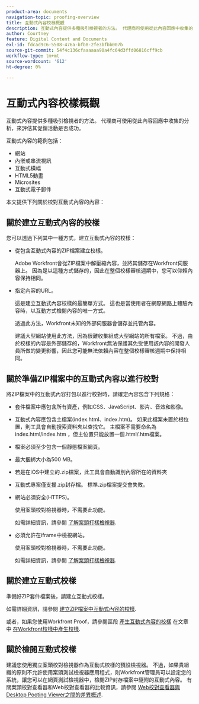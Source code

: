 ```yaml
---
product-area: documents
navigation-topic: proofing-overview
title: 互動式內容校樣概觀
description: 互動式內容提供多種吸引檢視者的方法。 代理商可使用從此內容回應中收集的分析，來評估其促銷活動是否成功。
author: Courtney
feature: Digital Content and Documents
exl-id: fdcad9c6-5508-476a-bfb8-2fe3bfbb007b
source-git-commit: 54f4c136cfaaaaaa90a4fc64d3ffd06816cff9cb
workflow-type: tm+mt
source-wordcount: '612'
ht-degree: 0%

---
```


# 互動式內容校樣概觀

互動式內容提供多種吸引檢視者的方法。 代理商可使用從此內容回應中收集的分析，來評估其促銷活動是否成功。

互動式內容的範例包括：

* 網站
* 內嵌或串流視訊
* 互動式橫幅
* HTML5動畫
* Microsites
* 互動式電子郵件

本文提供下列關於校對互動式內容的內容：

## 關於建立互動式內容的校樣

您可以透過下列其中一種方式，建立互動式內容的校樣：

* 從包含互動式內容的ZIP檔案建立校樣。

   Adobe Workfront會從ZIP檔案中解壓縮內容，並將其儲存在Workfront伺服器上。 因為是以這種方式儲存的，因此在整個校樣審核週期中，您可以仰賴內容保持相同。

* 指定內容的URL。

   這是建立互動式內容校樣的最簡單方式。 這也是當使用者在網際網路上體驗內容時，以互動方式檢閱內容的唯一方式。

   透過此方法，Workfront未知的外部伺服器會儲存並托管內容。

   建議大型網站使用此方法，因為很難收集組成大型網站的所有檔案。 不過，由於校樣的內容是外部儲存的，Workfront無法保護其免受使用該內容的開發人員所做的變更影響，因此您可能無法依賴內容在整個校樣審核週期中保持相同。

## 關於準備ZIP檔案中的互動式內容以進行校對

將ZIP檔案中的互動式內容打包以進行校對時，請確定內容包含下列規格：

* 套件檔案中應包含所有資產，例如CSS、JavaScript、影片、音效和影像。
* 互動式內容應包含主檔案(index.html、index.htm)。 如果此檔案未置於根位置，則工具會自動搜索資料夾以查找它。 主檔案不需要命名為index.html/index.htm ，但主位置只能放置一個.html/.htm檔案。
* 檔案必須至少包含一個靜態檔案網頁。
* 最大捆綁大小為500 MB。
* 若是在iOS中建立的.zip檔案，此工具會自動識別內容所在的資料夾
* 互動式專案僅支援.zip封存檔。 標準.zip檔案提交會失敗。
* 網站必須安全(HTTPS)。

   使用案頭校對檢視器時，不需要此功能。

   如需詳細資訊，請參閱 [了解案頭打樣檢視器](../../../workfront-proof/wp-work-proofsfiles/review-proofs-dpv/destop-proofing-viewer.md).

* 必須允許在iframe中檢視網站。

   使用案頭校對檢視器時，不需要此功能。

   如需詳細資訊，請參閱 [了解案頭打樣檢視器](../../../workfront-proof/wp-work-proofsfiles/review-proofs-dpv/destop-proofing-viewer.md).

## 關於建立互動式校樣

準備好ZIP套件檔案後，請建立互動式校樣。

如需詳細資訊，請參閱 [建立ZIP檔案中互動式內容的校樣](../../../review-and-approve-work/proofing/creating-proofs-within-workfront/generate-proof-interactive-content-.md).

或者，如果您使用Workfront Proof，請參閱區段 [產生互動式內容的校樣](../../../workfront-proof/wp-work-proofsfiles/create-proofs-and-files/generate-proofs.md#generati) 在文章中 [在Workfront校樣中產生校樣](../../../workfront-proof/wp-work-proofsfiles/create-proofs-and-files/generate-proofs.md).

## 關於檢閱互動式校樣

建議您使用獨立案頭校對檢視器作為互動式校樣的預設檢視器。 不過，如果貴組織的原則不允許使用案頭測試檢視器應用程式，則Workfront管理員可以設定您的系統，讓您可以在網頁測試檢視器中，檢閱ZIP封存檔案中隨附的互動式內容。 有關案頭校對查看器和Web校對查看器的比較資訊，請參閱 [Web校對查看器與Desktop Pooting Viewer之間的差異概述](../../../review-and-approve-work/proofing/proofing-overview/understand-differences-between-web-viewer.md).
